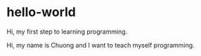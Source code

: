 # hello-world
Hi, my first step to learning programming.

Hi, my name is Chuong and I want to teach myself programming.
